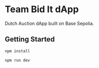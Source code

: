 # Team Bid It dApp

Dutch Auction dApp built on Base Sepolia.

## Getting Started

```bash
npm install
```

```bash
npm run dev
```
